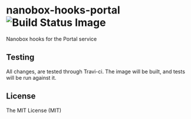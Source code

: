# nanobox-hooks-portal ![Build Status Image](https://travis-ci.org/nanobox-io/nanobox-hooks-portal.svg)
Nanobox hooks for the Portal service

## Testing

All changes, are tested through Travi-ci. The image will be built, and tests will be run against it.

## License

The MIT License (MIT)
